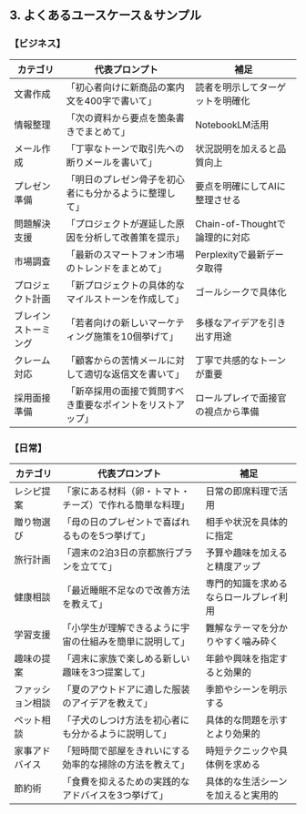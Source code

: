 ## 3. よくあるユースケース＆サンプル

### 【ビジネス】

| カテゴリ       | 代表プロンプト                       | 補足                      |
| ---------- | ----------------------------- | ----------------------- |
| 文書作成       | 「初心者向けに新商品の案内文を400字で書いて」      | 読者を明示してターゲットを明確化        |
| 情報整理       | 「次の資料から要点を箇条書きでまとめて」          | NotebookLM活用            |
| メール作成      | 「丁寧なトーンで取引先への断りメールを書いて」       | 状況説明を加えると品質向上           |
| プレゼン準備     | 「明日のプレゼン骨子を初心者にも分かるように整理して」   | 要点を明確にしてAIに整理させる        |
| 問題解決支援     | 「プロジェクトが遅延した原因を分析して改善策を提示」    | Chain-of-Thoughtで論理的に対応 |
| 市場調査       | 「最新のスマートフォン市場のトレンドをまとめて」      | Perplexityで最新データ取得      |
| プロジェクト計画   | 「新プロジェクトの具体的なマイルストーンを作成して」    | ゴールシークで具体化              |
| ブレインストーミング | 「若者向けの新しいマーケティング施策を10個挙げて」    | 多様なアイデアを引き出す用途          |
| クレーム対応     | 「顧客からの苦情メールに対して適切な返信文を書いて」    | 丁寧で共感的なトーンが重要           |
| 採用面接準備     | 「新卒採用の面接で質問すべき重要なポイントをリストアップ」 | ロールプレイで面接官の視点から準備       |

### 【日常】

| カテゴリ     | 代表プロンプト                      | 補足                  |
| -------- | ---------------------------- | ------------------- |
| レシピ提案    | 「家にある材料（卵・トマト・チーズ）で作れる簡単な料理」 | 日常の即席料理で活用          |
| 贈り物選び    | 「母の日のプレゼントで喜ばれるものを5つ挙げて」     | 相手や状況を具体的に指定        |
| 旅行計画     | 「週末の2泊3日の京都旅行プランを立てて」        | 予算や趣味を加えると精度アップ     |
| 健康相談     | 「最近睡眠不足なので改善方法を教えて」          | 専門的知識を求めるならロールプレイ利用 |
| 学習支援     | 「小学生が理解できるように宇宙の仕組みを簡単に説明して」 | 難解なテーマを分かりやすく噛み砕く   |
| 趣味の提案    | 「週末に家族で楽しめる新しい趣味を3つ提案して」     | 年齢や興味を指定すると効果的      |
| ファッション相談 | 「夏のアウトドアに適した服装のアイデアを教えて」     | 季節やシーンを明示する         |
| ペット相談    | 「子犬のしつけ方法を初心者にも分かるように説明して」   | 具体的な問題を示すとより効果的     |
| 家事アドバイス  | 「短時間で部屋をきれいにする効率的な掃除の方法を教えて」 | 時短テクニックや具体例を求める     |
| 節約術      | 「食費を抑えるための実践的なアドバイスを3つ挙げて」   | 具体的な生活シーンを加えると実用的   |